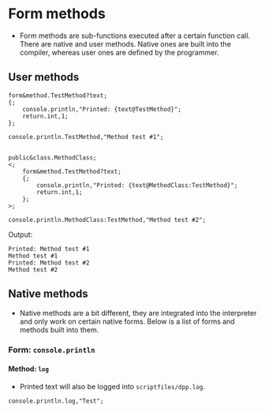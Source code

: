 # Form methods

- Form methods are sub-functions executed after a certain function call. There are native and user methods. Native ones are built into the compiler, whereas user ones are defined by the programmer.

## User methods

```pawn
form&method.TestMethod?text;
{;
	console.println,"Printed: {text@TestMethod}";
	return.int,1;
};

console.println.TestMethod,"Method test #1";


public&class.MethodClass;
<;
	form&method.TestMethod?text;
	{;
		console.println,"Printed: {text@MethodClass:TestMethod}";
		return.int,1;
	};
>;

console.println.MethodClass:TestMethod,"Method test #2";
```

Output:

```
Printed: Method test #1
Method test #1
Printed: Method test #2
Method test #2
```

## Native methods

- Native methods are a bit different, they are integrated into the interpreter and only work on certain native forms. Below is a list of forms and methods built into them.

### Form: `console.println`

#### Method: `log`

- Printed text will also be logged into `scriptfiles/dpp.log`.

```pawn
console.println.log,"Test";
```

